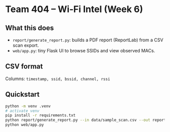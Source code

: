 # Team 404 – Wi‑Fi Intel (Week 6)

## What this does
- `report/generate_report.py`: builds a PDF report (ReportLab) from a CSV scan export.
- `web/app.py`: tiny Flask UI to browse SSIDs and view observed MACs.

## CSV format
Columns: `timestamp, ssid, bssid, channel, rssi`

## Quickstart
```bash
python -m venv .venv
# activate venv
pip install -r requirements.txt
python report/generate_report.py --in data/sample_scan.csv --out reports/wifi_report.pdf
python web/app.py
```
